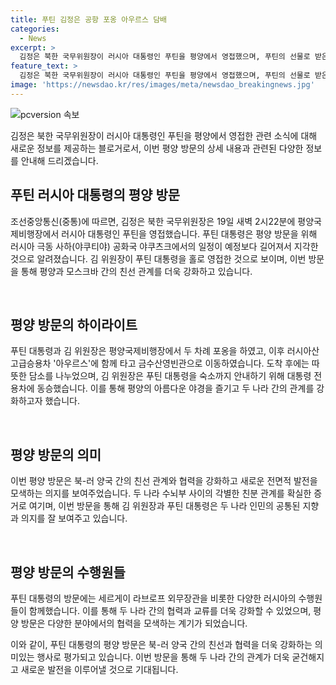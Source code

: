 ```yaml
---
title: 푸틴 김정은 공항 포옹 아우르스 담배
categories:
  - News
excerpt: >
  김정은 북한 국무위원장이 러시아 대통령인 푸틴을 평양에서 영접했으며, 푸틴의 선물로 받은 고급승용차 아우르스에 함께 타고 숙소인 금수산영빈관에 이동했다. 또한, 러시아 대통령의 평양 방문에 수행원들이 동행했으며, 김정은과 푸틴이 함께 탄 차는 푸틴이 이전에 선물한 것으로 알려져 이는 유엔 결의 위반이라는 지적이 이뤄졌다. 또한, 평양 방문을 통해 북-러 친선 관계의 새로운 발전을 강조했다.
feature_text: >
  김정은 북한 국무위원장이 러시아 대통령인 푸틴을 평양에서 영접했으며, 푸틴의 선물로 받은 고급승용차 아우르스에 함께 타고 숙소인 금수산영빈관에 이동했다. 또한, 러시아 대통령의 평양 방문에 수행원들이 동행했으며, 김정은과 푸틴이 함께 탄 차는 푸틴이 이전에 선물한 것으로 알려져 이는 유엔 결의 위반이라는 지적이 이뤄졌다. 또한, 평양 방문을 통해 북-러 친선 관계의 새로운 발전을 강조했다.
image: 'https://newsdao.kr/res/images/meta/newsdao_breakingnews.jpg'
---
```


<p><img src="https://newsdao.kr/res/images/meta/newsdao_breakingnews.jpg" alt="pcversion 속보" /></p>

<p>김정은 북한 국무위원장이 러시아 대통령인 푸틴을 평양에서 영접한 관련 소식에 대해 새로운 정보를 제공하는 블로거로서, 이번 평양 방문의 상세 내용과 관련된 다양한 정보를 안내해 드리겠습니다. </p>

<h2 data-ke-size="size26">푸틴 러시아 대통령의 평양 방문</h2>

<p>조선중앙통신(중통)에 따르면, 김정은 북한 국무위원장은 19일 새벽 2시22분에 평양국제비행장에서 러시아 대통령인 푸틴을 영접했습니다. 푸틴 대통령은 평양 방문을 위해 러시아 극동 사하(야쿠티야) 공화국 야쿠츠크에서의 일정이 예정보다 길어져서 지각한 것으로 알려졌습니다. 김 위원장이 푸틴 대통령을 홀로 영접한 것으로 보이며, 이번 방문을 통해 평양과 모스크바 간의 친선 관계를 더욱 강화하고 있습니다.</p>

<p data-ke-size="size16">&nbsp;</p>

<h2 data-ke-size="size26">평양 방문의 하이라이트</h2>

<p>푸틴 대통령과 김 위원장은 평양국제비행장에서 두 차례 포옹을 하였고, 이후 러시아산 고급승용차 '아우르스'에 함께 타고 금수산영빈관으로 이동하였습니다. 도착 후에는 따뜻한 담소를 나누었으며, 김 위원장은 푸틴 대통령을 숙소까지 안내하기 위해 대통령 전용차에 동승했습니다. 이를 통해 평양의 아름다운 야경을 즐기고 두 나라 간의 관계를 강화하고자 했습니다.</p>

<p data-ke-size="size16">&nbsp;</p>

<h2 data-ke-size="size26">평양 방문의 의미</h2>

<p>이번 평양 방문은 북-러 양국 간의 친선 관계와 협력을 강화하고 새로운 전면적 발전을 모색하는 의지를 보여주었습니다. 두 나라 수뇌부 사이의 각별한 친분 관계를 확실한 증거로 여기며, 이번 방문을 통해 김 위원장과 푸틴 대통령은 두 나라 인민의 공통된 지향과 의지를 잘 보여주고 있습니다.</p>

<p data-ke-size="size16">&nbsp;</p>

<h2 data-ke-size="size26">평양 방문의 수행원들</h2>

<p>푸틴 대통령의 방문에는 세르게이 라브로프 외무장관을 비롯한 다양한 러시아의 수행원들이 함께했습니다. 이를 통해 두 나라 간의 협력과 교류를 더욱 강화할 수 있었으며, 평양 방문은 다양한 분야에서의 협력을 모색하는 계기가 되었습니다.</p>

<p>이와 같이, 푸틴 대통령의 평양 방문은 북-러 양국 간의 친선과 협력을 더욱 강화하는 의미있는 행사로 평가되고 있습니다. 이번 방문을 통해 두 나라 간의 관계가 더욱 굳건해지고 새로운 발전을 이루어낼 것으로 기대됩니다.</p>

